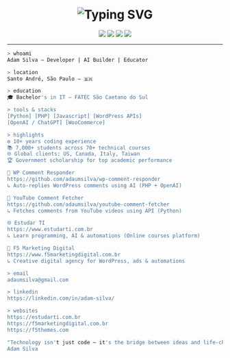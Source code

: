 <h1 align="center"><img src="https://readme-typing-svg.demolab.com?font=Fira+Code&pause=1000&color=FFFFFF&center=true&vCenter=true&width=435&lines=Hello+World%2C+I'm+Adam+Silva!;Developer+%7C+Educator+%7C+AI+Builder" alt="Typing SVG" /></h1>

<div align="center">
  
  <img src="https://img.shields.io/badge/Code-PHP-informational?style=flat&logo=php&color=white&labelColor=000000" />
  <img src="https://img.shields.io/badge/Code-Python-informational?style=flat&logo=python&color=white&labelColor=000000" />
  <img src="https://img.shields.io/badge/Tools-WordPress-informational?style=flat&logo=wordpress&color=white&labelColor=000000" />
  <img src="https://img.shields.io/badge/Focus-AI%20Bots-informational?style=flat&logo=openai&color=white&labelColor=000000" />
  
</div>

---

```bash
> whoami
Adam Silva — Developer | AI Builder | Educator

> location
Santo André, São Paulo — 🇧🇷

> education 
🎓 Bachelor's in IT — FATEC São Caetano do Sul

> tools & stacks
[Python] [PHP] [Javascript] [WordPress APIs]  
[OpenAI / ChatGPT] [WooCommerce]

> highlights
⚙️ 10+ years coding experience  
📚 7,000+ students across 70+ technical courses  
🌐 Global clients: US, Canada, Italy, Taiwan  
🏆 Government scholarship for top academic performance

📌 WP Comment Responder
https://github.com/adaumsilva/wp-comment-responder
↳ Auto-replies WordPress comments using AI (PHP + OpenAI)

📌 YouTube Comment Fetcher
https://github.com/adaumsilva/youtube-comment-fetcher
↳ Fetches comments from YouTube videos using API (Python)

🌐 Estudar TI
https://www.estudarti.com.br
↳ Learn programming, AI & automations (Online courses platform)

💼 F5 Marketing Digital
https://www.f5marketingdigital.com.br
↳ Creative digital agency for WordPress, ads & automations

> email
adaumsilva@gmail.com

> linkedin
https://linkedin.com/in/adam-silva/

> websites
https://estudarti.com.br
https://f5marketingdigital.com.br
https://f5themes.com

"Technology isn't just code — it's the bridge between ideas and life-changing solutions."
Adam Silva

